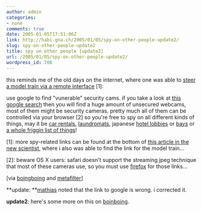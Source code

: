 ```yaml
---
author: admin
categories:
- none
comments: true
date: 2005-01-05T17:51:06Z
link: http://habi.gna.ch/2005/01/05/spy-on-other-people-update2/
slug: spy-on-other-people-update2
title: spy on other people [update2]
url: /2005/01/05/spy-on-other-people-update2/
wordpress_id: 708
---
```


this reminds me of the old days on the internet, where one was able to [steer a model train via a remote interface](http://rr.informatik.tu-freiberg.de/index.php?con=home&sel=&lang=eng&js=1&) [1]:
  
use google to find "vunerable" security cams. if you take a look at [this google search](http://www.google.com/search?sourceid=mozclient&ie=utf-8&oe=utf-8&q=inurl%3A%22ViewerFrame%3FMode%3D%22) then you will find a huge amount of unsecured webcams, most of them might be security cameras. pretty much all of them can be controlled via your browser [2] so you're free to spy on all different kinds of things, may it be [car rentals](http://www.graffe.com/forums/showthread.php?t=26886), [laundromats](http://akae.aa4.netvolante.jp/ViewerFrame?Mode=Motion&Language=1), japanese [hotel lobbies](http://lobby.yumemisaki.co.jp:8080/ViewerFrame?Mode=Motion) or [bays](http://cam2.h555.net/ViewerFrame?Mode=Motion&Resolution=640x480&Quality=Motion&Interval=30&Size=STD&PresetOperation=Move&Language=0) or [a whole friggin list of things](http://aquashop-es.miemasu.net/ViewerFrame?Language=0)!



[1]: more spy-related links can be found at the bottom of [this article in the new scientist](http://www.ieor.berkeley.edu/~goldberg/tc/newscientist.html), where i also was able to find the link for the model train...



[2]: beware OS X users: safari doesn't support the streaming jpeg technique that most of these cameras use, so you must use [firefox](http://www.mozilla.org/products/firefox/) for those links...



[via [boingboing](http://www.boingboing.net/2005/01/04/googling_unsecured_w.html) and [metafilter](http://www.metafilter.com/mefi/38357%2523814827)]



**update: **[mathias](http://www.blog.ch/blog/) noted that the link to google is wrong. i corrected it.



**update2**: here's some more on this on [boinboing](http://www.boingboing.net/2005/01/05/more_googleable_unse.html).

